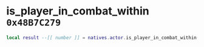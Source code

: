 # is_player_in_combat_within `0x48B7C279`

```lua
local result --[[ number ]] = natives.actor.is_player_in_combat_within(_unk0 --[[ number ]], _unk1 --[[ number ]])
```